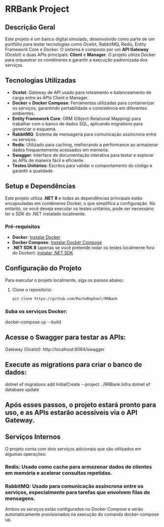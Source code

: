 # RRBank Project

## Descrição Geral

Este projeto é um banco digital simulado, desenvolvido como parte de um portfólio para testar tecnologias como Ocelot, RabbitMQ, Redis, Entity Framework Core e Docker. O sistema é composto por um **API Gateway** (Ocelot) e duas APIs principais: **Client** e **Manager**. O projeto utiliza Docker para orquestrar os contêineres e garantir a execução padronizada dos serviços.

## Tecnologias Utilizadas

- **Ocelot**: Gateway de API usado para roteamento e balanceamento de carga entre as APIs Client e Manager.
- **Docker** e **Docker Compose**: Ferramentas utilizadas para containerizar os serviços, garantindo portabilidade e consistência em diferentes ambientes.
- **Entity Framework Core**: ORM (Object-Relational Mapping) para trabalhar com o banco de dados SQL, aplicando migrations para gerenciar o esquema.
- **RabbitMQ**: Sistema de mensageria para comunicação assíncrona entre os serviços.
- **Redis**: Utilizado para caching, melhorando a performance ao armazenar dados frequentemente acessados em memória.
- **Swagger**: Interface de documentação interativa para testar e explorar as APIs de maneira fácil e eficiente.
- **Testes Unitários**: Escritos para validar o comportamento do código e garantir a qualidade.

## Setup e Dependências

Este projeto utiliza **.NET 8** e todas as dependências principais estão encapsuladas em contêineres Docker, o que simplifica a configuração. No entanto, se você deseja executar os testes unitários, pode ser necessário ter o SDK do .NET instalado localmente.

### Pré-requisitos

- **Docker**: [Instalar Docker](https://docs.docker.com/get-docker/)
- **Docker Compose**: [Instalar Docker Compose](https://docs.docker.com/compose/install/)
- **.NET SDK 8** (apenas se você pretende rodar os testes localmente fora do Docker): [Instalar .NET SDK](https://dotnet.microsoft.com/download/dotnet/8.0)

## Configuração do Projeto

Para executar o projeto localmente, siga os passos abaixo:

1. Clone o repositório:
   ```bash
   git clone https://github.com/RochaRaphael/RRBank

### Suba os serviços Docker:
docker-compose up --build

## Acesse o Swagger para testar as APIs:
Gateway (Ocelot): http://localhost:8084/swagger

## Execute as migrations para criar o banco de dados:
dotnet ef migrations add InitialCreate --project ../RRBank.Infra
dotnet ef database update

## Após esses passos, o projeto estará pronto para uso, e as APIs estarão acessíveis via o API Gateway.

## Serviços Internos
O projeto conta com dois serviços adicionais que são utilizados em algumas operações:

### Redis: Usado como cache para armazenar dados de clientes em memória e acelerar consultas repetidas.
### RabbitMQ: Usado para comunicação assíncrona entre os serviços, especialmente para tarefas que envolvem filas de mensagens.
Ambos os serviços estão configurados no Docker Compose e serão automaticamente provisionados na execução do comando docker-compose up.
